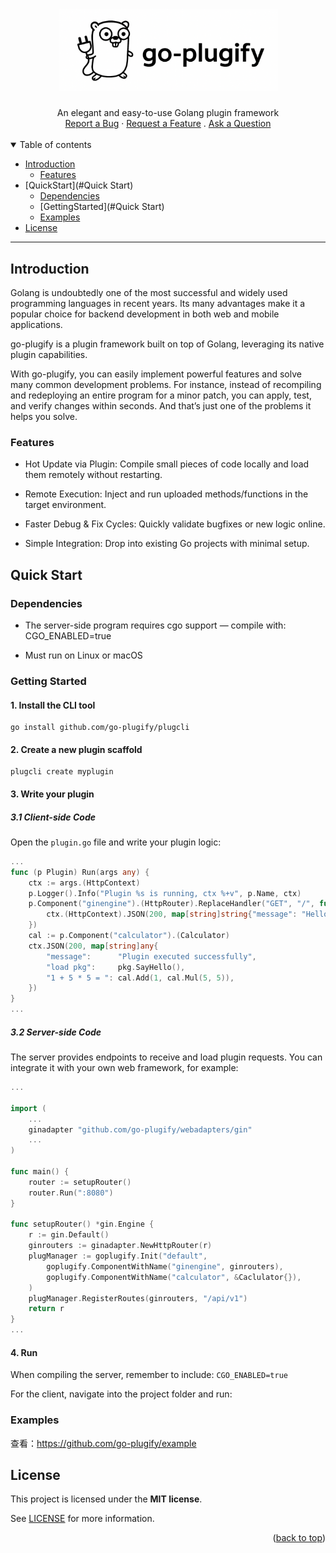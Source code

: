 <a name="readme-top"></a>

<h1 align="center">
  <a href="https://github.com/go-plugify/go-plugify">
    <picture>
        <source media="(prefers-color-scheme: dark)" srcset="https://github.com/go-plugify/go-plugify/blob/main/docs/images/logos/logo-dark.png?raw=true">
        <source media="(prefers-color-scheme: light)" srcset="https://github.com/go-plugify/go-plugify/blob/main/docs/images/logos/logo-light.png?raw=true">
        <img alt="go-plugify logo" src="https://github.com/go-plugify/go-plugify/blob/main/docs/images/logos/logo-light.png?raw=true" width="351">
    </picture>
  </a>
</h1>

<div align="center">
  An elegant and easy-to-use Golang plugin framework
  <br />
  <a href="https://github.com/go-plugify/go-plugify/issues/new?assignees=&labels=bug&template=bug_report.md">Report a Bug</a>
  ·
  <a href="https://github.com/go-plugify/go-plugify/issues/new?assignees=&labels=enhancement&template=proposal.md">Request a Feature</a>
  .
  <a href="https://github.com/go-plugify/go-plugify/issues/new?assignees=&labels=question&template=question.md">Ask a Question</a>
</div>

<br />

</div>

<details open="open">
<summary>Table of contents</summary>

- [Introduction](#Introduction)
  - [Features](#Features)
- [QuickStart](#Quick Start)
  - [Dependencies](#Dependencies)
  - [GettingStarted](#Quick Start)
  - [Examples](#Examples)
- [License](#License)

</details>

---

## Introduction

Golang is undoubtedly one of the most successful and widely used programming languages in recent years. Its many advantages make it a popular choice for backend development in both web and mobile applications.

go-plugify is a plugin framework built on top of Golang, leveraging its native plugin capabilities.

With go-plugify, you can easily implement powerful features and solve many common development problems. For instance, instead of recompiling and redeploying an entire program for a minor patch, you can apply, test, and verify changes within seconds. And that’s just one of the problems it helps you solve.

### Features

- Hot Update via Plugin: Compile small pieces of code locally and load them remotely without restarting.

- Remote Execution: Inject and run uploaded methods/functions in the target environment.

- Faster Debug & Fix Cycles: Quickly validate bugfixes or new logic online.

- Simple Integration: Drop into existing Go projects with minimal setup.

## Quick Start

### Dependencies

- The server-side program requires cgo support — compile with: CGO_ENABLED=true

- Must run on Linux or macOS

### Getting Started

#### 1. Install the CLI tool

```
go install github.com/go-plugify/plugcli
```

#### 2. Create a new plugin scaffold

```
plugcli create myplugin
```

#### 3. Write your plugin

##### 3.1 Client-side Code

Open the `plugin.go` file and write your plugin logic:
```go
...
func (p Plugin) Run(args any) {
	ctx := args.(HttpContext)
	p.Logger().Info("Plugin %s is running, ctx %+v", p.Name, ctx)
	p.Component("ginengine").(HttpRouter).ReplaceHandler("GET", "/", func(ctx context.Context) {
		ctx.(HttpContext).JSON(200, map[string]string{"message": "Hello from plugin !!!"})
	})
	cal := p.Component("calculator").(Calculator)
	ctx.JSON(200, map[string]any{
		"message":      "Plugin executed successfully",
		"load pkg":     pkg.SayHello(),
		"1 + 5 * 5 = ": cal.Add(1, cal.Mul(5, 5)),
	})
}
...

```

##### 3.2 Server-side Code

The server provides endpoints to receive and load plugin requests.
You can integrate it with your own web framework, for example:

```go
...

import (
	...
	ginadapter "github.com/go-plugify/webadapters/gin"
	...
)

func main() {
	router := setupRouter()
	router.Run(":8080")
}

func setupRouter() *gin.Engine {
	r := gin.Default()
	ginrouters := ginadapter.NewHttpRouter(r)
	plugManager := goplugify.Init("default",
		goplugify.ComponentWithName("ginengine", ginrouters),
		goplugify.ComponentWithName("calculator", &Caclulator{}),
	)
	plugManager.RegisterRoutes(ginrouters, "/api/v1")
	return r
}
...
```

#### 4. Run

When compiling the server, remember to include: `CGO_ENABLED=true`

For the client, navigate into the project folder and run:

### Examples

查看：https://github.com/go-plugify/example

## License

This project is licensed under the **MIT license**.

See [LICENSE](LICENSE) for more information.

<p align="right">(<a href="#readme-top">back to top</a>)</p>